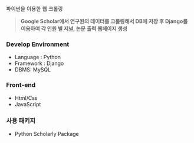 파이썬을 이용한 웹 크롤링

> **Google Scholar에서 연구원의 데이터를 크롤링해서 DB에 저장 후 Django를 이용하여 각 인원 별 저널, 논문 출력 웹페이지 생성**


### Develop Environment

- Language : Python
- Framework : Django
- DBMS: MySQL

### Front-end

- Html/Css
- JavaScript

### 사용 패키지

- Python Scholarly Package


